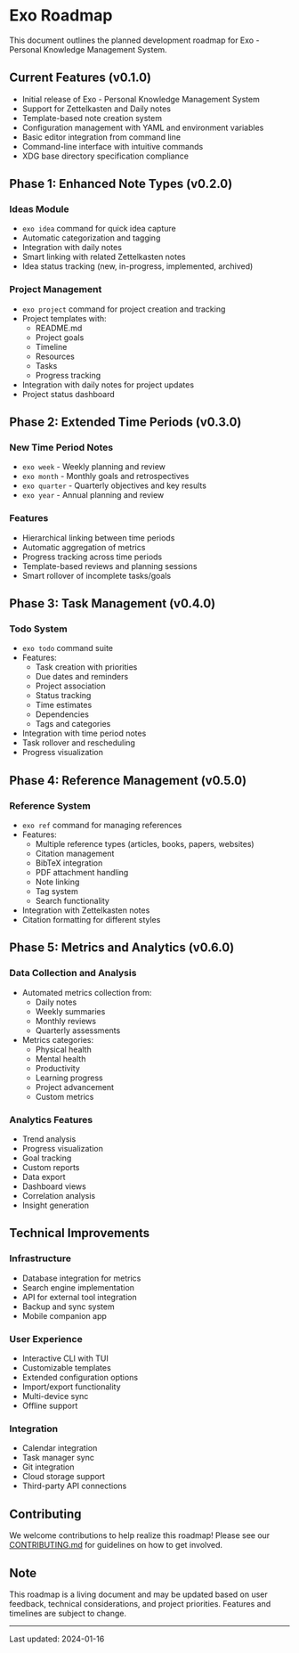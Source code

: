 # Exo Roadmap

This document outlines the planned development roadmap for Exo - Personal Knowledge Management System.

## Current Features (v0.1.0)

- Initial release of Exo - Personal Knowledge Management System
- Support for Zettelkasten and Daily notes
- Template-based note creation system
- Configuration management with YAML and environment variables
- Basic editor integration from command line
- Command-line interface with intuitive commands
- XDG base directory specification compliance

## Phase 1: Enhanced Note Types (v0.2.0)

### Ideas Module
- `exo idea` command for quick idea capture
- Automatic categorization and tagging
- Integration with daily notes
- Smart linking with related Zettelkasten notes
- Idea status tracking (new, in-progress, implemented, archived)

### Project Management
- `exo project` command for project creation and tracking
- Project templates with:
  - README.md
  - Project goals
  - Timeline
  - Resources
  - Tasks
  - Progress tracking
- Integration with daily notes for project updates
- Project status dashboard

## Phase 2: Extended Time Periods (v0.3.0)

### New Time Period Notes
- `exo week` - Weekly planning and review
- `exo month` - Monthly goals and retrospectives
- `exo quarter` - Quarterly objectives and key results
- `exo year` - Annual planning and review

### Features
- Hierarchical linking between time periods
- Automatic aggregation of metrics
- Progress tracking across time periods
- Template-based reviews and planning sessions
- Smart rollover of incomplete tasks/goals

## Phase 3: Task Management (v0.4.0)

### Todo System
- `exo todo` command suite
- Features:
  - Task creation with priorities
  - Due dates and reminders
  - Project association
  - Status tracking
  - Time estimates
  - Dependencies
  - Tags and categories
- Integration with time period notes
- Task rollover and rescheduling
- Progress visualization

## Phase 4: Reference Management (v0.5.0)

### Reference System
- `exo ref` command for managing references
- Features:
  - Multiple reference types (articles, books, papers, websites)
  - Citation management
  - BibTeX integration
  - PDF attachment handling
  - Note linking
  - Tag system
  - Search functionality
- Integration with Zettelkasten notes
- Citation formatting for different styles

## Phase 5: Metrics and Analytics (v0.6.0)

### Data Collection and Analysis
- Automated metrics collection from:
  - Daily notes
  - Weekly summaries
  - Monthly reviews
  - Quarterly assessments
- Metrics categories:
  - Physical health
  - Mental health
  - Productivity
  - Learning progress
  - Project advancement
  - Custom metrics

### Analytics Features
- Trend analysis
- Progress visualization
- Goal tracking
- Custom reports
- Data export
- Dashboard views
- Correlation analysis
- Insight generation

## Technical Improvements

### Infrastructure
- Database integration for metrics
- Search engine implementation
- API for external tool integration
- Backup and sync system
- Mobile companion app

### User Experience
- Interactive CLI with TUI
- Customizable templates
- Extended configuration options
- Import/export functionality
- Multi-device sync
- Offline support

### Integration
- Calendar integration
- Task manager sync
- Git integration
- Cloud storage support
- Third-party API connections

## Contributing

We welcome contributions to help realize this roadmap! Please see our [CONTRIBUTING.md](CONTRIBUTING.md) for guidelines on how to get involved.

## Note

This roadmap is a living document and may be updated based on user feedback, technical considerations, and project priorities. Features and timelines are subject to change.

---

Last updated: 2024-01-16